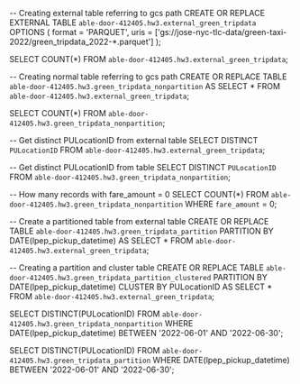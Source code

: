 

-- Creating external table referring to gcs path
CREATE OR REPLACE EXTERNAL TABLE `able-door-412405.hw3.external_green_tripdata`
OPTIONS (
  format = 'PARQUET',
  uris = ['gs://jose-nyc-tlc-data/green-taxi-2022/green_tripdata_2022-*.parquet']
);

SELECT COUNT(*) FROM `able-door-412405.hw3.external_green_tripdata`;


-- Creating normal table referring to gcs path
CREATE OR REPLACE TABLE `able-door-412405.hw3.green_tripdata_nonpartition` AS
SELECT * FROM `able-door-412405.hw3.external_green_tripdata`;

SELECT COUNT(*) FROM `able-door-412405.hw3.green_tripdata_nonpartition`;


-- Get distinct PULocationID from external table
SELECT DISTINCT `PULocationID` FROM `able-door-412405.hw3.external_green_tripdata`;



-- Get distinct PULocationID from table
SELECT DISTINCT `PULocationID` FROM `able-door-412405.hw3.green_tripdata_nonpartition`;


-- How many records with fare_amount = 0
SELECT COUNT(*) FROM `able-door-412405.hw3.green_tripdata_nonpartition` WHERE `fare_amount` = 0;


-- Create a partitioned table from external table
CREATE OR REPLACE TABLE `able-door-412405.hw3.green_tripdata_partition`
PARTITION BY
  DATE(lpep_pickup_datetime) AS
SELECT * FROM `able-door-412405.hw3.external_green_tripdata`;



-- Creating a partition and cluster table
CREATE OR REPLACE TABLE `able-door-412405.hw3.green_tripdata_partition_clustered`
PARTITION BY DATE(lpep_pickup_datetime)
CLUSTER BY PULocationID AS
SELECT * FROM `able-door-412405.hw3.external_green_tripdata`;


SELECT DISTINCT(PULocationID)
FROM `able-door-412405.hw3.green_tripdata_nonpartition`
WHERE DATE(lpep_pickup_datetime) BETWEEN '2022-06-01' AND '2022-06-30';


SELECT DISTINCT(PULocationID)
FROM `able-door-412405.hw3.green_tripdata_partition`
WHERE DATE(lpep_pickup_datetime) BETWEEN '2022-06-01' AND '2022-06-30';